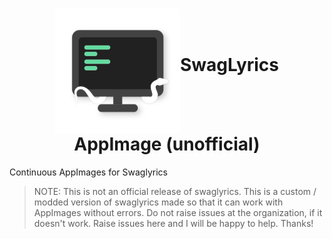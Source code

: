<h1 align="center"><img src="https://github.com/SwagLyrics/SwagLyrics/blob/master/assets/swaglyrics_transparent.png?raw=true" alt="SwagLyrics" height=200 width=200 align="middle">SwagLyrics AppImage (unofficial)</h1>

Continuous AppImages for Swaglyrics

> NOTE: This is not an official release of swaglyrics. This is a custom / modded version of swaglyrics made so that it can 
work with AppImages without errors. Do not raise issues at the organization, if it doesn't work. Raise issues here and I will 
be happy to help. Thanks!

